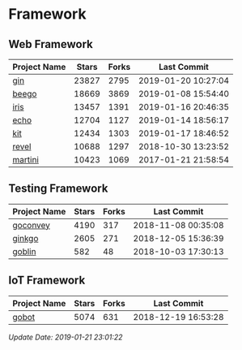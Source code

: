 # Framework

## Web Framework

| Project Name | Stars | Forks | Last Commit |
| ------------ | ----- | ----- | ----------- |
| [gin](https://github.com/gin-gonic/gin) | 23827 | 2795 | 2019-01-20 10:27:04 |
| [beego](https://github.com/astaxie/beego) | 18669 | 3869 | 2019-01-08 15:54:40 |
| [iris](https://github.com/kataras/iris) | 13457 | 1391 | 2019-01-16 20:46:35 |
| [echo](https://github.com/labstack/echo) | 12704 | 1127 | 2019-01-14 18:56:17 |
| [kit](https://github.com/go-kit/kit) | 12434 | 1303 | 2019-01-17 18:46:52 |
| [revel](https://github.com/revel/revel) | 10688 | 1297 | 2018-10-30 13:23:52 |
| [martini](https://github.com/go-martini/martini) | 10423 | 1069 | 2017-01-21 21:58:54 |

## Testing Framework

| Project Name | Stars | Forks | Last Commit |
| ------------ | ----- | ----- | ----------- |
| [goconvey](https://github.com/smartystreets/goconvey) | 4190 | 317 | 2018-11-08 00:35:08 |
| [ginkgo](https://github.com/onsi/ginkgo) | 2605 | 271 | 2018-12-05 15:36:39 |
| [goblin](https://github.com/franela/goblin) | 582 | 48 | 2018-10-03 17:30:13 |

## IoT Framework

| Project Name | Stars | Forks | Last Commit |
| ------------ | ----- | ----- | ----------- |
| [gobot](https://github.com/hybridgroup/gobot) | 5074 | 631 | 2018-12-19 16:53:28 |

*Update Date: 2019-01-21 23:01:22*